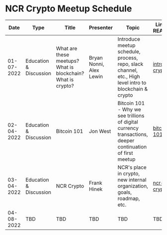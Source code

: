 # NCR Crypto Meetup Schedule

|     Date    |          Type          |        Title        |          Presenter       |                Topic              |                      Link to README                      |
|-------------|------------------------|---------------------|--------------------------|-----------------------------------|----------------------------------------------------------|
|  01-07-2022 | Education & Discussion | What are these meetups? What is blockchain? What is crypto? | Bryan Nonni, Alex Lewin | Introduce meetup schedule, process, repo, slack channel, etc., High level intro to blockchain & crypto | [intro-crypto](meetups/01-07-2022/README.md) |
|  02-04-2022 | Education & Discussion | Bitcoin 101 | Jon West | Bitcoin 101 - Why we see trillions of digital currency transactions, deeper continuation of first meetup | [bitcoin-101](meetups/02-04-2022/README.md) |
|  03-04-2022 | Education & Discussion | NCR Crypto | Frank Hinek | NCR's place in crypto, new internal organization, goals, roadmap, etc. | [ncr-crypto](meetups/03-04-2022/ncr-crypto.md) |
|  04-08-2022 | TBD |TBD | TBD | TBD | TBD |
